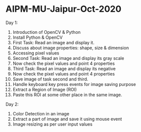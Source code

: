 # AIPM-MU-Jaipur-Oct-2020
Day 1:
1. Introduction of OpenCV & Python
2. Install Python & OpenCV
3. First Task: Read an image and display it.
4. Discuss about image properties: shape, size & dimension
5. Accessing pixel values
6. Second Task: Read an image and display its gray scale
7. Now check the pixel values  and point 4 properties
8. Third Task: Read an image and display its negative
9. Now check the pixel values  and point 4 properties
10. Save image of task second and third.
11. Handle keyboard key press events for image saving purpose
12. Extract a Region of Image (ROI)
13. Paste this ROI at some other place in the same image.

Day 2: 
1. Color Detection in an image 
2. Extract a part of image and save it using mouse event
3. Image resizing as per user input values
